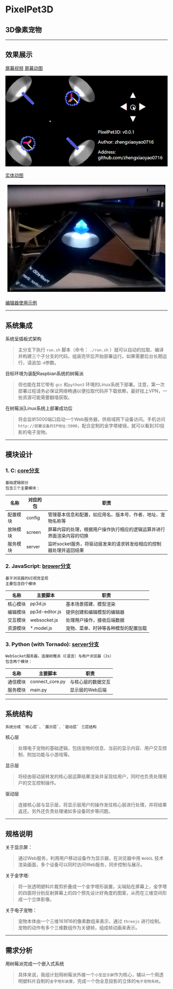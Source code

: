 # PixelPet3D
## 3D像素宠物

***
## 效果展示

[屏幕视频](./screenshot/屏幕.flv)
[屏幕动图](./screenshot/屏幕.gif)

![屏幕](./screenshot/屏幕.gif)


[实体动图](./screenshot/实体.gif)

![实体](./screenshot/实体.gif)

[编辑器使用示例](./screenshot/编辑.flv)

***
## 系统集成

系统呈插板式架构

> 主分支下执行 `run.sh` 脚本（命令： `./run.sh` ）就可以自动的拉取、编译并构建三个子分支的代码，组装完毕后开始部署运行。如果需要后台长期运行，请追加`-d`参数。

目标环境为装配Raspbian系统的树莓派

> 但也能在其它带有 `gcc` 和`python3` 环境的Linux系统下部署。注意，第一次部署过程请务必保证网络畅通以便拉取代码并下载依赖，最好挂上VPN，一些资源可能需要翻墙获取。

在树莓派|Linux系统上部署成功后

> 将会监听5000端口启动一个Web服务器，供局域网下设备访问。手机访问`http://部署设备的IP地址:5000`，配合定制的金字塔棱镜，就可以看到3D投影的电子宠物。


***
## 模块设计

### 1. C: [core分支](https://github.com/zhengxiaoyao0716/PixelPet3D/tree/core)

    基础逻辑部分
    包含三个主要模块：

|名称|对应的包|职责|
|--|--|--|
|配置模块|config|管理基本信息和配置，如应用名、版本号、作者、地址、宠物名称等|
|放映模块|screen|屏幕内容的处理，根据用户操作执行相应的逻辑运算并进行界面渲染内容的切换|
|服务模块|server|监听socket服务，将驱动层发来的请求转发给相应的控制器处理并返回结果|


### 2. JavaScript: [brower分支](https://github.com/zhengxiaoyao0716/PixelPet3D/tree/browser)

    基于浏览器的UI视觉呈现
    主要包含四个模块

|名称|主要脚本|职责|
|--|--|--|
|核心模块|pp3d.js|基本场景搭建、模型渲染|
|编辑模块|pp3d-editor.js|提供创建和编辑模型的编辑器|
|交互模块|websocket.js|处理用户操作，接收后端数据|
|资源模块|*.model.js|宠物、菜单、时钟等各种模型的配置加载|

### 3. Python (with Tornado): [server分支](https://github.com/zhengxiaoyao0716/PixelPet3D/tree/server)

    WebSocket服务器，连接树莓派（C语言）与用户浏览器（Js）
    包含两个模块：

|名称|主要脚本|职责|
|--|--|--|
|通信模块|connect_core.py|与核心层的数据交互|
|服务模块|main.py|显示层的Web后端|


***
## 系统结构

    系统分成 `核心层`、`展示层`、`驱动层` 三层结构

核心层

> 处理电子宠物的基础逻辑，包括宠物的信息、当前的显示内容、用户交互控制、附加功能与小游戏等。

显示层

>将经由驱动层转发的核心层运算结果渲染并呈现给用户，同时也负责处理用户的交互控制操作。

驱动层

> 连接核心层与显示层，将显示层用户的操作发往核心层进行处理，并将结果返还。另外还负责处理诸如多设备同步等问题。


***
## 规格说明

关于显示屏：

> 通过Web服务，利用用户移动设备作为显示器，在浏览器中用 `WebGL` 技术渲染画面，多个设备可以同时访问Web服务，同步控制与展示。

关于金字塔:

> 将一张透明塑料片裁剪折叠成一个金字塔形装置，尖端贴在屏幕上，金字塔的四面将分别反射屏幕上的四个预先设计好角度的图案，从而在三维空间形成一个立体影像。

关于电子宠物：

> 宠物本体由一个三维16*16*16的像素数组来表示，通过 `threejs` 进行绘制。宠物的动作有多个三维数组作为关键帧，组成帧动画来表示。


***
## 需求分析

用树莓派完成一个嵌入式系统

> 具体来说，我组计划用树莓派外接一个`小型显示屏`作为核心，辅以一个用透明塑料片自制的`金字塔形装置`，完成一个伪全息投影的立体的`电子宠物系统`。
